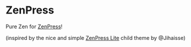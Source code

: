 # ZenPress

Pure Zen for [ZenPress](https://github.com/pfefferle/ZenPress)!

(inspired by the nice and simple [ZenPress Lite](https://github.com/jihaisse/ZenPress-Lite) child theme by @Jihaisse)
